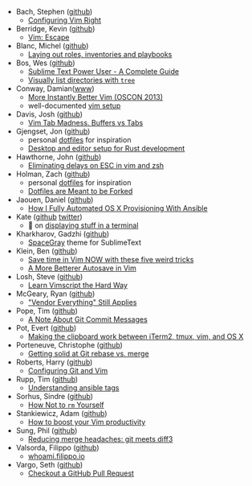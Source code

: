 - Bach, Stephen ([github](https://github.com/sjbach))
  - [Configuring Vim Right](http://items.sjbach.com/319/configuring-vim-right)
- Berridge, Kevin ([github](https://github.com/kberridge))
  - [Vim: Escape](http://www.kevinberridge.com/2010/10/vim-escape.html)
- Blanc, Michel ([github](https://github.com/leucos))
  - [Laying out roles, inventories and playbooks](https://leucos.github.io/ansible-files-layout/)
- Bos, Wes ([github](https://github.com/wesbos))
  - [Sublime Text Power User - A Complete Guide](https://sublimetextbook.com/)
  - [Visually list directories with `tree`](https://twitter.com/wesbos/status/601426471240998912)
- Conway, Damian([www](http://damian.conway.org/))
  - [More Instantly Better Vim (OSCON 2013)](https://www.youtube.com/watch?v=aHm36-na4-4)
  - well-documented [vim setup](https://github.com/thoughtstream/Damian-Conway-s-Vim-Setup)
- Davis, Josh ([github](https://github.com/jdavis))
  - [Vim Tab Madness. Buffers vs Tabs](https://joshldavis.com/2014/04/05/vim-tab-madness-buffers-vs-tabs/)
- Gjengset, Jon ([github](https://github.com/jonhoo))
  - personal [dotfiles](https://github.com/jonhoo/configs) for inspiration
  - [Desktop and editor setup for Rust development](https://www.youtube.com/watch?v=ycMiMDHopNc&t=1844s)
- Hawthorne, John ([github](https://github.com/jhawthorn))
  - [Eliminating delays on ESC in vim and zsh](http://www.johnhawthorn.com/2012/09/vi-escape-delays/)
- Holman, Zach ([github](https://github.com/holman))
  - personal [dotfiles](https://github.com/holman/dotfiles) for inspiration
  - [Dotfiles are Meant to be Forked](http://zachholman.com/2010/08/dotfiles-are-meant-to-be-forked/)
- Jaouen, Daniel ([github](https://github.com/danieljaouen))
  - [How I Fully Automated OS X Provisioning With Ansible](http://il.luminat.us/blog/2014/04/19/how-i-fully-automated-os-x-with-ansible/)
- Kate ([github](https://github.com/katef) [twitter](https://twitter.com/thingskatedid))
  - 🧵 on [displaying stuff in a terminal](https://twitter.com/thingskatedid/status/1316074032379248640)
- Kharkharov, Gadzhi ([github](https://github.com/kkga))
  - [SpaceGray](https://github.com/kkga/spacegray) theme for SublimeText
- Klein, Ben ([github](https://github.com/fifthposition))
  - [Save time in Vim NOW with these five weird tricks](http://blog.unixphilosopher.com/2015/02/five-weird-vim-tricks.html)
  - [A More Betterer Autosave in Vim](http://blog.unixphilosopher.com/2015/02/a-more-betterer-autosave-in-vim.html)
- Losh, Steve ([github](https://github.com/sjl/))
  - [Learn Vimscript the Hard Way](http://learnvimscriptthehardway.stevelosh.com/)
- McGeary, Ryan ([github](https://github.com/rmm5t))
  - ["Vendor Everything" Still Applies](http://ryan.mcgeary.org/2011/02/09/vendor-everything-still-applies/)
- Pope, Tim ([github](https://github.com/tpope))
  - [A Note About Git Commit Messages](http://tbaggery.com/2008/04/19/a-note-about-git-commit-messages.html)
- Pot, Evert ([github](https://github.com/evert))
  - [Making the clipboard work between iTerm2, tmux, vim, and OS X](http://evertpot.com/osx-tmux-vim-copy-paste-clipboard/)
- Porteneuve, Christophe ([github](https://github.com/tdd))
  - [Getting solid at Git rebase vs. merge](https://medium.com/@porteneuve/getting-solid-at-git-rebase-vs-merge-4fa1a48c53aa)
- Roberts, Harry ([github](https://github.com/csswizardry))
  - [Configuring Git and Vim](https://csswizardry.com/2017/03/configuring-git-and-vim/#update-2017-04-09)
- Rupp, Tim ([github](https://github.com/caphrim007))
  - [Understanding ansible tags](http://www.caphrim.net/ansible/2015/05/24/understanding-ansible-tags.html)
- Sorhus, Sindre ([github](https://github.com/sindresorhus))
  - [How Not to `rm` Yourself](https://github.com/sindresorhus/guides/blob/master/how-not-to-rm-yourself.md)
- Stankiewicz, Adam ([github](https://github.com/sheerun))
  - [How to boost your Vim productivity](http://sheerun.net/2014/03/21/how-to-boost-your-vim-productivity/)
- Sung, Phil ([github](https://github.com/psung))
  - [Reducing merge headaches: git meets diff3](https://psung.blogspot.ca/2011/02/reducing-merge-headaches-git-meets.html)
- Valsorda, Filippo ([github](https://github.com/FiloSottile))
  - [whoami.filippo.io](https://github.com/FiloSottile/whoami.filippo.io)
- Vargo, Seth ([github](https://github.com/sethvargo))
  - [Checkout a GitHub Pull Request](https://sethvargo.com/checkout-a-github-pull-request/)
